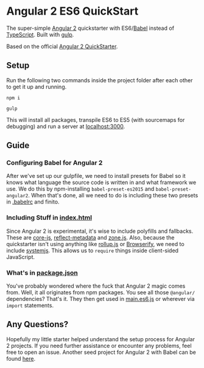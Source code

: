 # Angular 2 ES6 QuickStart
The super-simple [Angular 2](https://angular.io/) quickstarter with ES6/[Babel](https://babeljs.io/) instead of [TypeScript](https://www.typescriptlang.org/). Built with [gulp](http://gulpjs.com/).

Based on the official [Angular 2 QuickStarter](https://angular.io/docs/ts/latest/quickstart.html).

## Setup
Run the following two commands inside the project folder after each other to get it up and running.

    npm i

    gulp

This will install all packages, transpile ES6 to ES5 (with sourcemaps for debugging) and run a server at [localhost:3000](http://localhost:3000).

## Guide
### Configuring Babel for Angular 2
After we've set up our gulpfile, we need to install presets for Babel so it knows what language the source code is written in and what framework we use. We do this by npm-installing `babel-preset-es2015` and `babel-preset-angular2`. When that's done, all we need to do is including these two presets in [.babelrc](https://github.com/rbnlffl/angular2-babel-quickstart/blob/master/.babelrc) and finito.

### Including Stuff in [index.html](https://github.com/rbnlffl/angular2-babel-quickstart/blob/master/index.html)
Since Angular 2 is experimental, it's wise to include polyfills and fallbacks. These are [core-js](https://github.com/zloirock/core-js), [reflect-metadata](https://www.npmjs.com/package/reflect-metadata) and [zone.js](https://github.com/angular/zone.js/). Also, because the quickstarter isn't using anything like [rollup.js](http://rollupjs.org/) or [Browserify](http://browserify.org/), we need to include [systemjs](https://github.com/systemjs/systemjs). This allows us to `require` things inside client-sided JavaScript.

### What's in [package.json](https://github.com/rbnlffl/angular2-babel-quickstart/blob/master/package.json)
You've probably wondered where the fuck that Angular 2 magic comes from. Well, it all originates from npm packages. You see all those `@angular/` dependencies? That's it. They then get used in [main.es6.js](https://github.com/rbnlffl/angular2-babel-quickstart/blob/master/src/js/es6/main.es6.js) or wherever via `import` statements.

## Any Questions?
Hopefully my little starter helped understand the setup process for Angular 2 projects. If you need further assistance or encounter any problems, feel free to open an issue. Another seed project for Angular 2 with Babel can be found [here](https://github.com/shuhei/babel-angular2-app).
